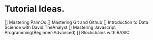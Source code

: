 # Tutorial Ideas.
[] Mastering PalmOs
[] Mastering Git and Github
[] Introduction to Data Science with David TheAnalyst
[] Mastering Javascript Programming(Beginner-Advanced)
[] Blockchains with BASIC
